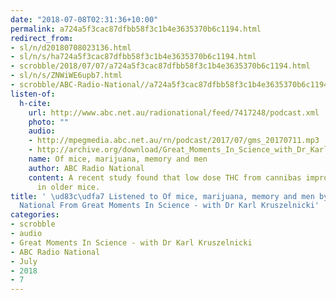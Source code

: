 ```yaml
---
date: "2018-07-08T02:31:36+10:00"
permalink: a724a5f3cac87dfbb58f3c1b4e3635370b6c1194.html
redirect_from:
- sl/n/d20180708023136.html
- sl/n/s/ha724a5f3cac87dfbb58f3c1b4e3635370b6c1194.html
- scrobble/2018/07/07/a724a5f3cac87dfbb58f3c1b4e3635370b6c1194.html
- sl/n/s/ZNWiWE6upb7.html
- scrobble/ABC-Radio-National//a724a5f3cac87dfbb58f3c1b4e3635370b6c1194.html
listen-of:
  h-cite:
    url: http://www.abc.net.au/radionational/feed/7417248/podcast.xml
    photo: ""
    audio:
    - http://mpegmedia.abc.net.au/rn/podcast/2017/07/gms_20170711.mp3
    - http://archive.org/download/Great_Moments_In_Science_with_Dr_Karl_Kruszelnicki-Podcast-by-ABC_Radio_National/Of_mice_marijuana_memory_and_men.mp3
    name: Of mice, marijuana, memory and men
    author: ABC Radio National
    content: A recent study found that low dose THC from cannibas improved memory
      in older mice.
title: ' \ud83c\udfa7 Listened to Of mice, marijuana, memory and men by ABC Radio
  National From Great Moments In Science - with Dr Karl Kruszelnicki'
categories:
- scrobble
- audio
- Great Moments In Science - with Dr Karl Kruszelnicki
- ABC Radio National
- July
- 2018
- 7
---
```

